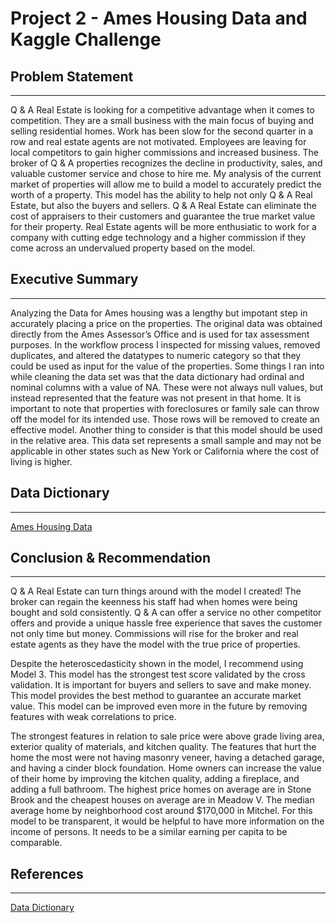# Project 2 - Ames Housing Data and Kaggle Challenge

## Problem Statement
---
Q & A Real Estate is looking for a competitive advantage when it comes to competition. They are a small business with the main focus of buying and selling residential homes. Work has been slow for the second quarter in a row and real estate agents are not motivated. Employees are leaving for local competitors to gain higher commissions and increased business. The broker of Q & A properties recognizes the decline in productivity, sales, and valuable customer service and chose to hire me. My analysis of the current market of properties will allow me to build a model to accurately predict the worth of a property. This model has the ability to help not only Q & A Real Estate, but also the buyers and sellers. Q & A Real Estate can eliminate the cost of appraisers to their customers and guarantee the true market value for their property. Real Estate agents will be more enthusiatic to work for a company with cutting edge technology and a higher commission if they come across an undervalued property based on the model.

## Executive Summary
---
Analyzing the Data for Ames housing was a lengthy but impotant step in accurately placing a price on the properties. The original data was obtained directly from the Ames Assessor’s Office and is used for tax assessment purposes. In the workflow process I inspected for missing values, removed duplicates, and altered the datatypes to numeric category so that they could be used as input for the value of the properties. Some things I ran into while cleaning the data set was that the data dictionary had ordinal and nominal columns with a value of NA. These were not always null values, but instead represented that the feature was not present in that home. It is important to note that properties with foreclosures or family sale can throw off the model for its intended use. 
Those rows will be removed to create an effective model. Another thing to consider is that this model should be used in the relative area. This data set represents a small sample and may not be applicable in other states such as New York or California where the cost of living is higher. 

## Data Dictionary
---
[Ames Housing Data](http://jse.amstat.org/v19n3/decock/DataDocumentation.txt)

## Conclusion & Recommendation
---
Q & A Real Estate can turn things around with the model I created! The broker can regain the keenness his staff had when homes were being bought and sold consistently. Q & A can offer a service no other competitor offers and provide a unique hassle free experience that saves the customer not only time but money. Commissions will rise for the broker and real estate agents as they have the model with the true price of properties.

Despite the heteroscedasticity shown in the model, I recommend using Model 3. This model has the strongest test score validated by the cross validation. It is important for buyers and sellers to save and make money. This model provides the best method to guarantee an accurate market value. This model can be improved even more in the future by removing features with weak correlations to price.

The strongest features in relation to sale price were above grade living area, exterior quality of materials, and kitchen quality. The features that hurt the home the most were not having masonry veneer, having a detached garage, and having a cinder block foundation. Home owners can increase the value of their home by improving the kitchen quality, adding a fireplace, and adding a full bathroom. The highest price homes on average are in Stone Brook and the cheapest houses on average are in Meadow V. The median average home by neighborhood cost around $170,000 in Mitchel. For this model to be transparent, it would be helpful to have more information on the income of persons. It needs to be a similar earning per capita to be comparable.


## References
---
[Data Dictionary](http://jse.amstat.org/v19n3/decock/DataDocumentation.txt)